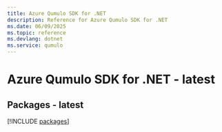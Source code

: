 ```yaml
---
title: Azure Qumulo SDK for .NET
description: Reference for Azure Qumulo SDK for .NET
ms.date: 06/09/2025
ms.topic: reference
ms.devlang: dotnet
ms.service: qumulo
---
```

# Azure Qumulo SDK for .NET - latest
## Packages - latest
[!INCLUDE [packages](qumulo-index.md)]